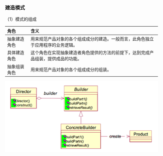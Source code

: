 ### 建造模式

（1）模式的组成

| 角色 | 含义 |
| :--- | :--- |
| 抽象建造角色 | 用来规范产品对象的各个组成成分的建造。一般而言，此角色独立于应用程序的业务逻辑。 |
| 具体建造角色 | 这个角色在实现抽象建造者角色提供的方法的前提下，达到完成产品组装，提供成品的功能。 |
| 抽象组装角色 | 用来规范产品对象的各个组成成分的组装。 |

![](/assets/建造模式类图.png)



